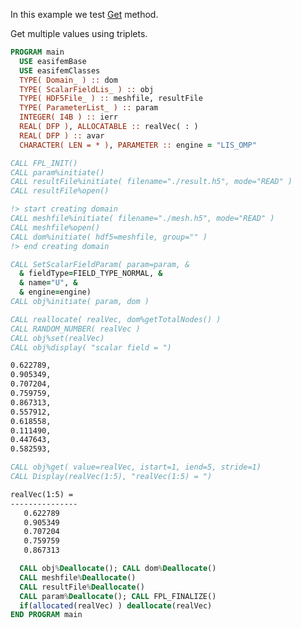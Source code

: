 In this example we test [Get](./Get.md) method.

Get multiple values using triplets.

```fortran
PROGRAM main
  USE easifemBase
  USE easifemClasses
  TYPE( Domain_ ) :: dom
  TYPE( ScalarFieldLis_ ) :: obj
  TYPE( HDF5File_ ) :: meshfile, resultFile
  TYPE( ParameterList_ ) :: param
  INTEGER( I4B ) :: ierr
  REAL( DFP ), ALLOCATABLE :: realVec( : )
  REAL( DFP ) :: avar
  CHARACTER( LEN = * ), PARAMETER :: engine = "LIS_OMP"
```

```fortran title="Open file for import"
CALL FPL_INIT()
CALL param%initiate()
CALL resultFile%initiate( filename="./result.h5", mode="READ" )
CALL resultFile%open()
```

```fortran title="read domain"
!> start creating domain
CALL meshfile%initiate( filename="./mesh.h5", mode="READ" )
CALL meshfile%open()
CALL dom%initiate( hdf5=meshfile, group="" )
!> end creating domain
```

```fortran title="initiate scalar field"
CALL SetScalarFieldParam( param=param, &
  & fieldType=FIELD_TYPE_NORMAL, &
  & name="U", &
  & engine=engine)
CALL obj%initiate( param, dom )
```

```fortran title="setting all values using vector"
CALL reallocate( realVec, dom%getTotalNodes() )
CALL RANDOM_NUMBER( realVec )
CALL obj%set(realVec)
CALL obj%display( "scalar field = ")
```

```txt title="results"
0.622789,   
0.905349,   
0.707204,   
0.759759,   
0.867313,   
0.557912,   
0.618558,   
0.111490,   
0.447643,   
0.582593,
```

```fortran title="Get multiple entries"
CALL obj%get( value=realVec, istart=1, iend=5, stride=1)
CALL Display(realVec(1:5), "realVec(1:5) = ")
```

```txt title="results"
realVec(1:5) = 
---------------
   0.622789    
   0.905349    
   0.707204    
   0.759759    
   0.867313
```

```fortran title="Cleanup"
  CALL obj%Deallocate(); CALL dom%Deallocate()
  CALL meshfile%Deallocate()
  CALL resultFile%Deallocate()
  CALL param%Deallocate(); CALL FPL_FINALIZE()
  if(allocated(realVec) ) deallocate(realVec)
END PROGRAM main
```

